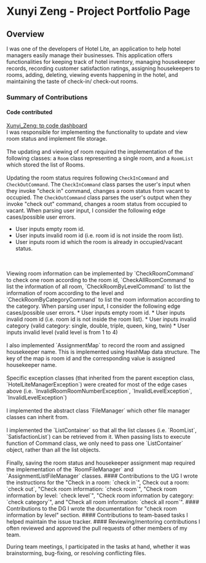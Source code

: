 # Xunyi Zeng - Project Portfolio Page

## Overview
I was one of the developers of Hotel Lite, an application to help hotel managers easily 
manage their businesses. This application offers functionalities for keeping track of hotel inventory,
managing housekeeper records, recording customer satisfaction ratings,
assigning housekeepers to rooms, adding, deleting, viewing events happening in the hotel,
and maintaining the taste of check-in/ check-out rooms.


### Summary of Contributions
#### Code contributed
[Xunyi_Zeng: tp code dashboard](https://nus-cs2113-ay2122s2.github.io/tp-dashboard/?search=xunyiiz&breakdown=true&sort=groupTitle&sortWithin=title&since=2022-02-18&timeframe=commit&mergegroup=&groupSelect=groupByRepos&checkedFileTypes=docs~functional-code~test-code~other)
<br>
I was responsible for implementing the functionality to update and view room status
and implement file storage.
<br>
<br>
The updating and viewing of room required the implementation of the following classes: a `Room` class
representing a single room, and a `RoomList` which stored the list of Rooms. 
<br>
<br>
Updating the room status requires following `CheckInCommand` and `CheckOutCommand`.
The `CheckInCommand` class parses the user's input when they invoke "check in" command, changes a room status from vacant to occupied. 
The `CheckOutCommand` class parses the user's output when they invoke "check out" command, changes a room status from occupied to vacant.
When parsing user input, I consider the following edge cases/possible user errors.
* User inputs empty room id.
* User inputs invalid room id (i.e. room id is not inside the room list).
* User inputs room id which the room is already in occupied/vacant status.
<br>
<br>
Viewing room information can be implemented by `CheckRoomCommand` to check one room according to the room id, `CheckAllRoomCommand`
to list the information of all room, `CheckRoomByLevelCommand` to list the information of room according to the level and `CheckRoomByCategoryCommand`
to list the room information according to the category.
When parsing user input, I consider the following edge cases/possible user errors.
* User inputs empty room id.
* User inputs invalid room id (i.e. room id is not inside the room list).
* User inputs invalid category (valid category: single, double, triple, queen, king, twin)
* User inputs invalid level (valid level is from 1 to 4)
<br>
<br>
I also implemented `AssignmentMap` to record the room and assigned housekeeper name. This is implemented using HashMap
data structure. The key of the map is room id and the corresponding value is assigned housekeeper name.
<br>
<br>
Specific exception classes (that inherited from the parent exception class, `HotelLiteManagerException`) were created
for most of the edge cases above (i.e. `InvalidRoomRoomNumberException`, `InvalidLevelException`, `InvalidLevelException`)
<br>
<br>
I implemented the abstract class `FileManager` which other file manager classes can inherit from.
<br>
<br>
I implemented the `ListContainer` so that all the list classes (i.e. `RoomList`, `SatisfactionList`) can be retrieved from it.
When passing lists to execute function of Command class, we only need to pass one `ListContainer` object, rather than all the 
list objects.
<br>
<br>
Finally, saving the room status and housekeeper assignment map required the implementation of the `RoomFileManager` 
and `AssignmentListFileManager` classes.
#### Contributions to the UG
I wrote the instructions for the "Check in a room: `check in`",
Check out a room: `check out`, "Check room information: `check room`",
"Check room information by level: `check level`", "Check room information by category: `check category`",
and "Check all room information: `check all room`".
#### Contributions to the DG
I wrote the documentation for "check room information by level" section.
#### Contributions to team-based tasks
I helped maintain the issue tracker.
#### Reviewing/mentoring contributions
I often reviewed and approved the pull requests of other members of my team.

During team meetings, I participated in the tasks at hand, whether it was brainstorming, bug-fixing, or resolving
conflicting files.
